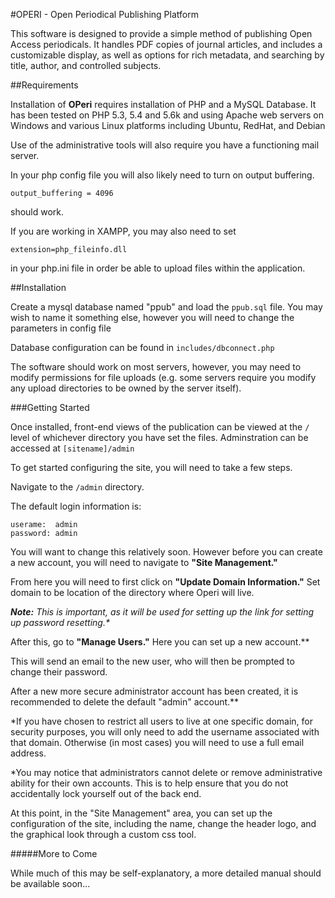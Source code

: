 #OPERI - Open Periodical Publishing Platform

This software is designed to provide a simple method of publishing Open Access periodicals.  It handles PDF copies of journal articles, and includes a customizable display, as well as options for rich metadata, and searching by title, author, and controlled subjects.

##Requirements

Installation of **OPeri** requires installation of PHP and a MySQL Database.  It has been tested on PHP 5.3, 5.4 and 5.6k and using Apache web servers on Windows and various Linux platforms including Ubuntu, RedHat, and Debian

Use of the administrative tools will also require you have a functioning mail server.

In your php config file you will also likely need to turn on output buffering.

    output_buffering = 4096
    
should work.

If you are working in XAMPP, you may also need to set

    extension=php_fileinfo.dll
    
in your php.ini file in order be able to upload files within the application.

##Installation

Create a mysql database named "ppub" and load the `ppub.sql` file.  You may wish to name it something else, however you will need to change the parameters in config file

Database configuration can be found in `includes/dbconnect.php`

The software should work on most servers, however, you may need to modify permissions for file uploads (e.g. some servers require you modify any upload directories to be owned by the server itself).


###Getting Started

Once installed, front-end views of the publication can be viewed at the `/` level of whichever directory you have set the files.  Adminstration can be accessed at `[sitename]/admin`

To get started configuring the site, you will need to take a few steps.

Navigate to the `/admin` directory. 

The default login information is:

    userame:  admin
    password: admin

You will want to change this relatively soon.  However before you can create a new account, you will need to navigate to **"Site Management."**
 
From here you will need to first click on **"Update Domain Information."**  Set domain to be location of the directory where Operi will live.  

_**Note:** This is important, as it will be used for setting up the link for setting up password resetting.*_

After this, go to ****"Manage Users."****  Here you can set up a new account.** 

This will send an email to the new user, who will then be prompted to change their password.
 
After a new more secure administrator account has been created, it is recommended to delete the default "admin" account.**

*If you have chosen to restrict all users to live at one specific domain, for security purposes, you will only need to add the username associated with that domain.  Otherwise (in most cases) you will need to use a full email address.

*You may notice that administrators cannot delete or remove administrative ability for their own accounts.  This is to help ensure that you do not accidentally lock yourself out of the back end.

At this point, in the "Site Management" area, you can set up the configuration of the site, including the name, change the header logo, and the graphical look through a custom css tool.

#####More to Come

While much of this may be self-explanatory, a more detailed manual should be available soon... 
